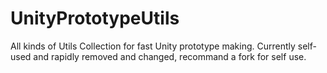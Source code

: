 # UnityPrototypeUtils

All kinds of Utils Collection for fast Unity prototype making. Currently self-used and rapidly removed and changed, recommand a fork for self use.
